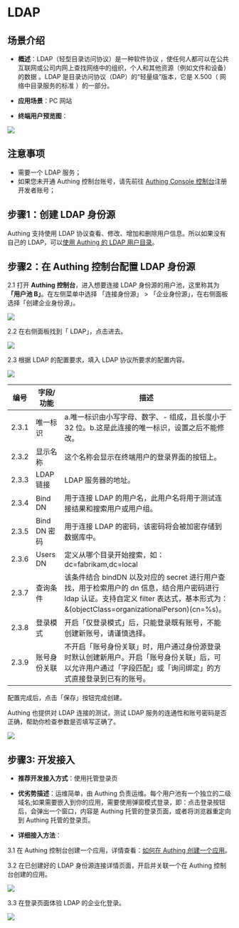 # LDAP

<LastUpdated/>

## 场景介绍

- **概述**：LDAP（轻型目录访问协议）是一种软件协议 ，使任何人都可以在公共互联网或公司内网上查找网络中的组织，个人和其他资源（例如文件和设备）的数据 。LDAP 是目录访问协议（DAP）的“轻量级”版本，它是 X.500（ 网络中目录服务的标准 ）的一部分。

- **应用场景**：PC 网站
- **终端用户预览图**：

<img src="./images/06loginpage.png" />

## 注意事项

- 需要一个 LDAP 服务；
- 如果您未开通 Authing 控制台账号，请先前往 [Authing Console 控制台](https://authing.cn/)注册开发者账号；

## 步骤1：创建 LDAP 身份源

Authing 支持使用 LDAP 协议查看、修改、增加和删除用户信息。所以如果没有自己的 LDAP，可以[使用 Authing 的 LDAP 用户目录](https://docs.authing.cn/v2/guides/users/ldap-user-directory.html)。



## 步骤2：在 Authing 控制台配置 LDAP 身份源

2.1 打开 **Authing 控制台**，进入想要连接 LDAP 身份源的用户池，这里称其为 **「用户池 B」**。在左侧菜单中选择 「连接身份源」 > 「企业身份源」，在右侧面板选择「创建企业身份源」。

<img src="./images/01opensource.png" />

2.2 在右侧面板找到「 LDAP」，点击进去。

<img src="./images/02chooseldap.png" />

2.3 根据 LDAP 的配置要求，填入  LDAP 协议所要求的配置内容。

<img src="./images/03inputconfig.png" />

| 编号  | 字段/功能    | 描述                                                         |
| ----- | ------------ | ------------------------------------------------------------ |
| 2.3.1 | 唯一标识     | a.唯一标识由小写字母、数字、- 组成，且长度小于 32 位。b.这是此连接的唯一标识，设置之后不能修改。 |
| 2.3.2 | 显示名称     | 这个名称会显示在终端用户的登录界面的按钮上。                 |
| 2.3.3 | LDAP 链接    | LDAP 服务器的地址。                                          |
| 2.3.4 | Bind DN      | 用于连接 LDAP 的用户名，此用户名将用于测试连接结果和搜索用户或用户组。 |
| 2.3.5 | Bind DN 密码 | 用于连接 LDAP 的密码，该密码将会被加密存储到数据库中。       |
| 2.3.6 | Users DN     | 定义从哪个目录开始搜索，如：dc=fabrikam,dc=local             |
| 2.3.7 | 查询条件     | 该条件结合 bindDN 以及对应的 secret 进行用户查找，用于检索用户的 dn 信息，结合用户密码进行 ldap 认证。支持自定义 filter 表达式，基本形式为：&(objectClass=organizationalPerson)(cn=%s)。 |
| 2.3.8 | 登录模式     | 开启「仅登录模式」后，只能登录既有账号，不能创建新账号，请谨慎选择。 |
| 2.3.9 | 账号身份关联 | 不开启「账号身份关联」时，用户通过身份源登录时默认创建新用户。开启「账号身份关联」后，可以允许用户通过「字段匹配」或「询问绑定」的方式直接登录到已有的账号。 |

配置完成后，点击「保存」按钮完成创建。

Authing 也提供对 LDAP 连接的测试，测试 LDAP 服务的连通性和账号密码是否正确，帮助你检查参数是否填写正确了。

<img src="./images/04testuseful.png" />

## 步骤3: 开发接入

- **推荐开发接入方式**：使用托管登录页

- **优劣势描述**：运维简单，由 Authing 负责运维。每个用户池有一个独立的二级域名;如果需要嵌入到你的应用，需要使用弹窗模式登录，即：点击登录按钮后，会弹出一个窗口，内容是 Authing 托管的登录页面，或者将浏览器重定向到 Authing 托管的登录页。

- **详细接入方法**：

3.1 在 Authing 控制台创建一个应用，详情查看：[如何在 Authing 创建一个应用](https://docs.authing.cn/v2/guides/app/create-app.html)。

3.2 在已创建好的 LDAP 身份源连接详情页面，开启并关联一个在 Authing 控制台创建的应用。

<img src="./images/05openldapapp.png" />

3.3 在登录页面体验 LDAP  的企业化登录。

<img src="./images/06loginpage.png" />
